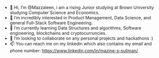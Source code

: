 - 👋 Hi, I’m @Mazzaleen, i am a rising Junior studying at Brown University studying Computer Science and Economics.
- 👀 I’m incredibly interested in Product Management, Data Science, and general Full-Stack Software Engineering.
- 🌱 I’m currently learning Data Structures and algorithms, Software engineering, blockchains and cryptocurruncies. 
- 💞️ I’m looking to collaborate on any personal projects and hackathons :) 
- 📫  You can reach me on my linkedin which also contains my email and phone number: https://www.linkedin.com/in/mazine-s-suliman/

<!---
Mazzaleen/Mazzaleen is a ✨ special ✨ repository because its `README.md` (this file) appears on your GitHub profile.
You can click the Preview link to take a look at your changes.
--->
